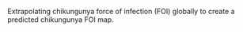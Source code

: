 Extrapolating chikungunya force of infection (FOI) globally to create a predicted chikungunya FOI map.
